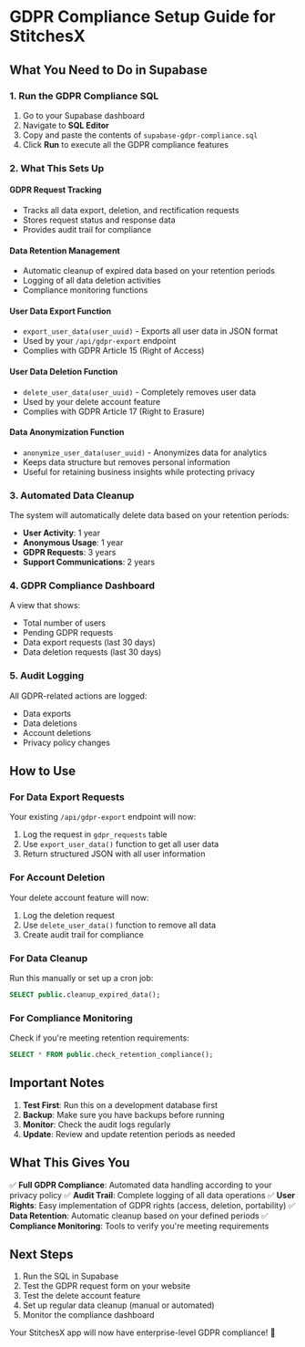# GDPR Compliance Setup Guide for StitchesX

## What You Need to Do in Supabase

### 1. Run the GDPR Compliance SQL
1. Go to your Supabase dashboard
2. Navigate to **SQL Editor**
3. Copy and paste the contents of `supabase-gdpr-compliance.sql`
4. Click **Run** to execute all the GDPR compliance features

### 2. What This Sets Up

#### **GDPR Request Tracking**
- Tracks all data export, deletion, and rectification requests
- Stores request status and response data
- Provides audit trail for compliance

#### **Data Retention Management**
- Automatic cleanup of expired data based on your retention periods
- Logging of all data deletion activities
- Compliance monitoring functions

#### **User Data Export Function**
- `export_user_data(user_uuid)` - Exports all user data in JSON format
- Used by your `/api/gdpr-export` endpoint
- Complies with GDPR Article 15 (Right of Access)

#### **User Data Deletion Function**
- `delete_user_data(user_uuid)` - Completely removes user data
- Used by your delete account feature
- Complies with GDPR Article 17 (Right to Erasure)

#### **Data Anonymization Function**
- `anonymize_user_data(user_uuid)` - Anonymizes data for analytics
- Keeps data structure but removes personal information
- Useful for retaining business insights while protecting privacy

### 3. Automated Data Cleanup

The system will automatically delete data based on your retention periods:
- **User Activity**: 1 year
- **Anonymous Usage**: 1 year  
- **GDPR Requests**: 3 years
- **Support Communications**: 2 years

### 4. GDPR Compliance Dashboard

A view that shows:
- Total number of users
- Pending GDPR requests
- Data export requests (last 30 days)
- Data deletion requests (last 30 days)

### 5. Audit Logging

All GDPR-related actions are logged:
- Data exports
- Data deletions
- Account deletions
- Privacy policy changes

## How to Use

### For Data Export Requests
Your existing `/api/gdpr-export` endpoint will now:
1. Log the request in `gdpr_requests` table
2. Use `export_user_data()` function to get all user data
3. Return structured JSON with all user information

### For Account Deletion
Your delete account feature will now:
1. Log the deletion request
2. Use `delete_user_data()` function to remove all data
3. Create audit trail for compliance

### For Data Cleanup
Run this manually or set up a cron job:
```sql
SELECT public.cleanup_expired_data();
```

### For Compliance Monitoring
Check if you're meeting retention requirements:
```sql
SELECT * FROM public.check_retention_compliance();
```

## Important Notes

1. **Test First**: Run this on a development database first
2. **Backup**: Make sure you have backups before running
3. **Monitor**: Check the audit logs regularly
4. **Update**: Review and update retention periods as needed

## What This Gives You

✅ **Full GDPR Compliance**: Automated data handling according to your privacy policy
✅ **Audit Trail**: Complete logging of all data operations
✅ **User Rights**: Easy implementation of GDPR rights (access, deletion, portability)
✅ **Data Retention**: Automatic cleanup based on your defined periods
✅ **Compliance Monitoring**: Tools to verify you're meeting requirements

## Next Steps

1. Run the SQL in Supabase
2. Test the GDPR request form on your website
3. Test the delete account feature
4. Set up regular data cleanup (manual or automated)
5. Monitor the compliance dashboard

Your StitchesX app will now have enterprise-level GDPR compliance! 🎉
